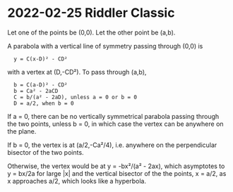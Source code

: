2022-02-25 Riddler Classic
==========================
Let one of the points be (0,0).  Let the other point be (a,b).

A parabola with a vertical line of symmetry passing through (0,0) is
```
  y = C(x-D)² - CD²
```
with a vertex at (D,-CD²).  To pass through (a,b),
```
  b = C(a-D)² - CD²
  b = Ca² - 2aCD
  C = b/(a² - 2aD), unless a = 0 or b = 0
  D = a/2, when b = 0
```
If a = 0, there can be no vertically symmetrical parabola passing through
the two points, unless b = 0, in which case the vertex can be anywhere on
the plane.

If b = 0, the vertex is at (a/2,-Ca²/4), i.e. anywhere on the perpendicular
bisector of the two points.

Otherwise, the vertex would be at y = -bx²/(a² - 2ax), which
asymptotes to y = bx/2a for large |x| and the vertical bisector of the
the points, x = a/2, as x approaches a/2, which looks like a hyperbola.
